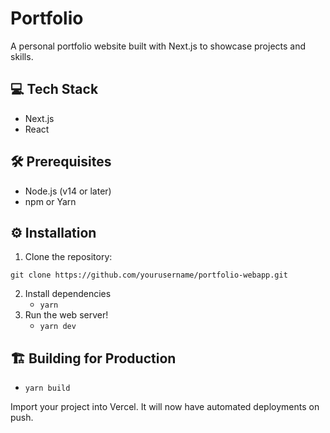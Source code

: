 # Portfolio

A personal portfolio website built with Next.js to showcase projects and skills.

## 💻 Tech Stack

- Next.js
- React

## 🛠️ Prerequisites

- Node.js (v14 or later)
- npm or Yarn

## ⚙️ Installation

1. Clone the repository:
```
git clone https://github.com/yourusername/portfolio-webapp.git
```
2. Install dependencies
   - `yarn`
3. Run the web server!
   - `yarn dev`

## 🏗️ Building for Production
   - `yarn build`

Import your project into Vercel. It will now have automated deployments on push.
